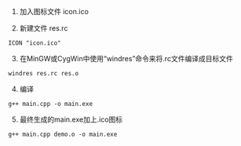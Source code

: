 1. 加入图标文件 icon.ico

2. 新建文件 res.rc

`ICON "icon.ico"`

3. 在MinGW或CygWin中使用“windres”命令来将.rc文件编译成目标文件

`windres res.rc res.o`

4. 编译

`g++ main.cpp -o main.exe`

5. 最终生成的main.exe加上.ico图标

`g++ main.cpp demo.o -o main.exe`